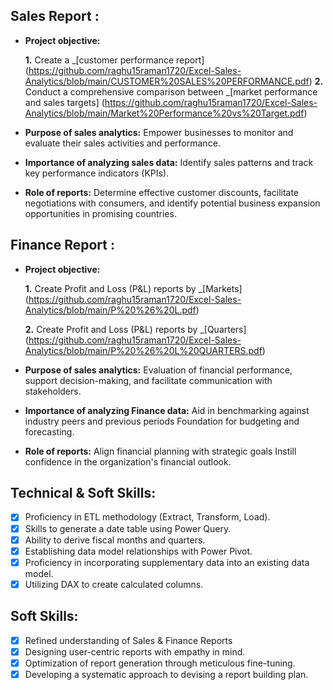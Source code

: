 ## Sales Report :


- **Project objective:** 

    **1.** Create a _[customer performance report] (https://github.com/raghu15raman1720/Excel-Sales-Analytics/blob/main/CUSTOMER%20SALES%20PERFORMANCE.pdf)
    **2.** Conduct a comprehensive comparison between _[market performance and sales targets] (https://github.com/raghu15raman1720/Excel-Sales-Analytics/blob/main/Market%20Performance%20vs%20Target.pdf)

- **Purpose of sales analytics:** Empower businesses to monitor and evaluate their sales activities and performance.

- **Importance of analyzing sales data:** Identify sales patterns and track key performance indicators (KPIs).

- **Role of reports:** Determine effective customer discounts, facilitate negotiations with consumers, and identify potential business expansion opportunities in promising countries.


## Finance Report :

- **Project objective:** 
   

   **1.** Create Profit and Loss (P&L) reports by _[Markets] (https://github.com/raghu15raman1720/Excel-Sales-Analytics/blob/main/P%20%26%20L.pdf)

   **2.** Create Profit and Loss (P&L) reports by _[Quarters] (https://github.com/raghu15raman1720/Excel-Sales-Analytics/blob/main/P%20%26%20L%20QUARTERS.pdf)


- **Purpose of sales analytics:** Evaluation of financial performance, support decision-making, and facilitate communication with stakeholders.

- **Importance of analyzing Finance data:** Aid in benchmarking against industry peers and previous periods Foundation for budgeting and forecasting.

- **Role of reports:** Align financial planning with strategic goals Instill confidence in the organization's financial outlook.


## Technical & Soft Skills:
- [x]	Proficiency in ETL methodology (Extract, Transform, Load).
- [x]	Skills to generate a date table using Power Query.
- [x]	Ability to derive fiscal months and quarters.
- [x]	Establishing data model relationships with Power Pivot.
- [x]	Proficiency in incorporating supplementary data into an existing data model.
- [x]	Utilizing DAX to create calculated columns.

## Soft Skills:
- [x]	Refined understanding of Sales & Finance Reports
- [x]	Designing user-centric reports with empathy in mind.
- [x]	Optimization of report generation through meticulous fine-tuning.
- [x]	Developing a systematic approach to devising a report building plan.
